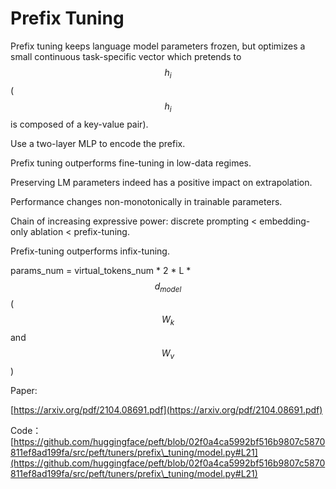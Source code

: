 # Prefix Tuning

Prefix tuning keeps language model parameters frozen, but optimizes a small continuous task-specific vector which pretends to $$h_i$$($$h_i$$ is composed of a key-value pair).

Use a two-layer MLP to encode the prefix.

Prefix tuning outperforms fine-tuning in low-data regimes.

Preserving LM parameters indeed has a positive impact on extrapolation.

Performance changes non-monotonically in trainable parameters.

Chain of increasing expressive power: discrete prompting < embedding-only ablation < prefix-tuning.

Prefix-tuning outperforms infix-tuning.&#x20;

params\_num = virtual\_tokens\_num \* 2 \* L \* $$d_{model}$$ ($$W_k$$ and $$W_v$$)

Paper:

[https://arxiv.org/pdf/2104.08691.pdf](https://arxiv.org/pdf/2104.08691.pdf)

Code：[https://github.com/huggingface/peft/blob/02f0a4ca5992bf516b9807c5870811ef8ad199fa/src/peft/tuners/prefix\_tuning/model.py#L21](https://github.com/huggingface/peft/blob/02f0a4ca5992bf516b9807c5870811ef8ad199fa/src/peft/tuners/prefix\_tuning/model.py#L21)
